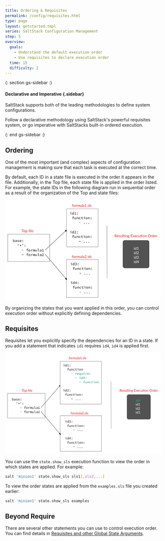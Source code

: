 ```yaml
---
title: Ordering & Requisites
permalink: /config/requisites.html
type: page
layout: getstarted.tmpl
series: SaltStack Configuration Management
step: 5
overview:
  goals:
    - Understand the default execution order
    - Use requisites to declare execution order 
  time: 15
  difficulty: 2
---
```


{: section gs-sidebar :}

#### Declarative and Imperative {.sidebar}

SaltStack supports both of the leading methodologies to define system
configurations.

Follow a declarative methodology using SaltStack's powerful requisites
system, or go imperative with SaltStacks built-in ordered execution.

{: end gs-sidebar :}

## Ordering

One of the most important (and complex) aspects of configuration
management is making sure that each task is executed at the correct
time.

By default, each ID in a state file is executed in the order it appears
in the file. Additionally, in the Top file, each state file is applied in
the order listed. For example, the state IDs in the following diagram run in
sequential order as a result of the organization of the Top and state files:

![](../images/imperative.png)

By organizing the states that you want applied in this order, you can
control execution order without explicitly defining dependencies.

## Requisites

Requisites let you explicitly specify the dependencies for an ID in a
state. If you add a statement that indicates `id1` requires `id4`, `id4`
is applied first.

![](../images/declarative.png)

You can use the `state.show_sls` execution function to view the order in which
states are applied. For example:

~~~ bash
salt 'minion1' state.show_sls sls1[,sls2,...] 
~~~
To view the order states are applied from the `examples.sls` file you created earlier:

~~~ bash
salt 'minion1' state.show_sls examples
~~~

## Beyond Require

There are several other statements you can use to control execution order. You
can find details in [Requisites and other Global State
Arguments](https://docs.saltstack.com/en/latest/ref/states/requisites.html).

